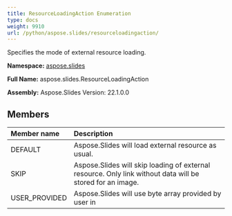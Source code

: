 ```yaml
---
title: ResourceLoadingAction Enumeration
type: docs
weight: 9910
url: /python/aspose.slides/resourceloadingaction/
---
```


Specifies the mode of external resource loading.

**Namespace:** [aspose.slides](/python/aspose.slides/)

**Full Name:** aspose.slides.ResourceLoadingAction

**Assembly:**  Aspose.Slides Version: 22.1.0.0

## **Members**
|**Member name**|**Description**|
| :- | :- |
|DEFAULT|Aspose.Slides will load external resource as usual.|
|SKIP|Aspose.Slides will skip loading of external resource. Only link without data will be stored for an image.|
|USER_PROVIDED|Aspose.Slides will use byte array provided by user in|

